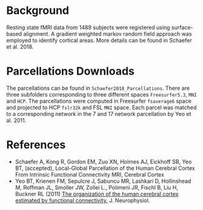 Background
==========
Resting state fMRI data from 1489 subjects were registered using surface-based alignment. 
A gradient weighted markov random field approach was employed to identify cortical areas.
More details can be found in Schaefer et al. 2018.

Parcellations Downloads
===========================
The parcellations can be found in ```Schaefer2018_Parcellations```. There are three subfolders corresponding to three different 
spaces ```Freesurfer5.3```, ```MNI``` and ```HCP```. The parcellations were computed in Freesurfer ```fsaverage6``` space and projected to 
HCP ```fslr32k``` and FSL ```MNI``` space. Each parcel was matched to a corresponding network in the 7 and 17 network parcellation by Yeo et al. 2011.  

References
==========
+ Schaefer A, Kong R, Gordon EM, Zuo XN, Holmes AJ, Eickhoff SB, Yeo BT, (accepted), Local-Global Parcellation of the Human Cerebral Cortex From Intrinsic Functional Connectivity MRI, Cerebral Cortex
+ Yeo BT, Krienen FM, Sepulcre J, Sabuncu MR, Lashkari D, Hollinshead M, Roffman JL, Smoller JW, Zollei L., 
Polimeni JR, Fischl B, Liu H, Buckner RL (2011) [The organization of the human cerebral cortex estimated 
by functional connectivity.](http://jn.physiology.org/content/106/3/1125.long) J. Neurophysiol.
